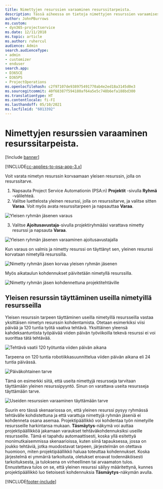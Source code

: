 ```yaml
---
title: Nimettyjen resurssien varaaminen resurssitarpeista.
description: Tässä aiheessa on tietoja nimettyjen resurssien varaamisesta yleistä resurssitarvetta varten.
author: JohnPBurrows
ms.custom:
- dyn365-projectservice
ms.date: 12/11/2018
ms.topic: article
ms.author: ruhercul
audience: Admin
search.audienceType:
- admin
- customizer
- enduser
search.app:
- D365CE
- D365PS
- ProjectOperations
ms.openlocfilehash: c2f97107de938975491770ab4e2ed18a3145d0e3
ms.sourcegitcommit: 40f68387f594180af64a5e5c748b6efa188bd300
ms.translationtype: HT
ms.contentlocale: fi-FI
ms.lasthandoff: 05/10/2021
ms.locfileid: "6013392"
---
```

# <a name="book-named-resources-from-resource-requirements"></a>Nimettyjen resurssien varaaminen resurssitarpeista.

[!include [banner](../includes/psa-now-project-operations.md)]

[!INCLUDE[cc-applies-to-psa-app-3.x](../includes/cc-applies-to-psa-app-3x.md)]

Voit varata nimetyn resurssin korvaamaan yleisen resurssin, jolla on resurssitarve.

1. Napsauta Project Service Automationin (PSA:n) **Projektit** -sivulla **Ryhmä** -välilehteä.
2. Valitse luettelosta yleinen resurssi, jolla on resurssitarve, ja valitse sitten **Varaa**. Voit myös avata resurssitarpeen ja napsauttaa **Varaa**.


![Yleisen ryhmän jäsenen varaus](media/RM-how-to-14.png)


3. Valitse **Ajoitusavustaja**-sivulla projektiryhmääsi varattava nimetty resurssi ja napsauta **Varaa**.

![Yleisen ryhmän jäsenen varaaminen ajoitusavustajalla](media/RM-how-to-15.png)

Kun varaus on valmis ja nimetty resurssi on täyttänyt sen, yleinen resurssi korvataan nimetyllä resurssilla.

![Nimetty ryhmän jäsen korvaa yleisen ryhmän jäsenen](media/RM-how-to-16.png)

Myös aikataulun kohdennukset päivitetään nimetyllä resurssilla.

![Nimetty ryhmän jäsen kohdennettuna projektitehtäville](media/RM-how-to-17.png)

## <a name="fulfill-a-generic-resource-with-multiple-named-resources"></a>Yleisen resurssin täyttäminen useilla nimetyillä resursseilla
Yleisen resurssin tarpeen täyttäminen useilla nimetyillä resursseilla vastaa yksittäisen nimetyn resurssin kohdentamista. Otetaan esimerkiksi viisi päivää ja 120 tuntia työtä vaativa tehtävä. Yksittäinen yleensä kahdeksantuntista työpäivää viiden päivän työviikoilla tekevä resurssi ei voi suorittaa tätä tehtävää. 

![Tehtävä vaatii 120 työtuntia viiden päivän aikana](media/RM-how-to-21.png)

Tarpeena on 120 tuntia robotiikkasuunnittelua viiden päivän aikana eli 24 tuntia päivässä.

![Päiväkohtainen tarve](media/RM-how-to-22.png)

Tämä on esimerkki siitä, että useita nimettyjä resursseja tarvitaan täyttämään yleinen resurssipyyntö. Sinun on varattava useita resursseja täyttämään tarve.

![Useiden resurssien varaaminen täyttämään tarve](media/RM-how-to-23.png)

Suurin ero tässä skenaariossa on, että yleinen resurssi pysyy ryhmässä tehtävälle kohdistettuna ja että varattuja nimettyjä ryhmän jäseniä ei kohdenneta osana asemaa. Projektipäällikkö voi kohdentaa työn nimetyille resursseille harkintansa mukaan. **Täsmäytys**-näkymä voi auttaa projektipäällikköä jakamaan varaukset tehtäväkohdennuksiksi useille resursseille. Tämä ei tapahdu automaattisesti, koska yllä esitettyä monimutkaisemmissa skenaarioissa, kuten siinä tapauksessa, jossa on joukko tehtäviä, jotka muodostavat tarpeen, järjestelmän on otettava huomioon, miten projektipäällikkö haluaa toteuttaa kohdennukset. Koska järjestelmä ei ymmärrä tarkoitusta, oletukset eroavat todennäköisesti tarkoituksesta, ja tuloksena on virheellinen tai arvaamaton tulos. Ennustettava tulos on se, että yleinen resurssi säilyy määritettynä, kunnes projektipäällikkö luo tietoisesti kohdennuksia **Täsmäytys**-näkymän avulla.




[!INCLUDE[footer-include](../includes/footer-banner.md)]